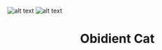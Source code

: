 ![alt text][catagory]
<right>![alt text][points] </right>
# <center>Obidient Cat</center>
[catagory]: https://img.shields.io/badge/Catagory-Genral%20Skills-yellow "CTF Catagory"
[points]: https://img.shields.io/badge/Points-5%20-blueviolet "Points for the Task"

